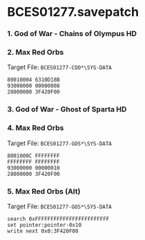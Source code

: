 # BCES01277.savepatch

### 1. God of War - Chains of Olympus HD
### 2. Max Red Orbs

Target File: `BCES01277-COO*\SYS-DATA`

```
80010004 6310D18B
93000000 00000008
28000000 3F420F00
```

### 3. God of War - Ghost of Sparta HD
### 4. Max Red Orbs

Target File: `BCES01277-GOS*\SYS-DATA`

```
8001000C FFFFFFFF
FFFFFFFF FFFFFFFF
93000000 00000010
28000000 3F420F00
```

### 5. Max Red Orbs (Alt)

Target File: `BCES01277-GOS*\SYS-DATA`

```
search 0xFFFFFFFFFFFFFFFFFFFFFFFF
set pointer:pointer-0x10
write next 0x0:3F420F00
```

